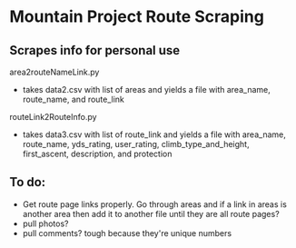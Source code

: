# Mountain Project Route Scraping

## Scrapes info for personal use

area2routeNameLink.py
- takes data2.csv with list of areas and yields a file with area_name, route_name, and route_link

routeLink2RouteInfo.py
- takes data3.csv with list of route_link and yields a file with area_name, route_name, yds_rating, user_rating, climb_type_and_height, first_ascent, description, and protection




## To do:
- Get route page links properly. Go through areas and if a link in areas is another area then add it to another file until they are all route pages?
- pull photos?
- pull comments? tough because they're unique numbers
